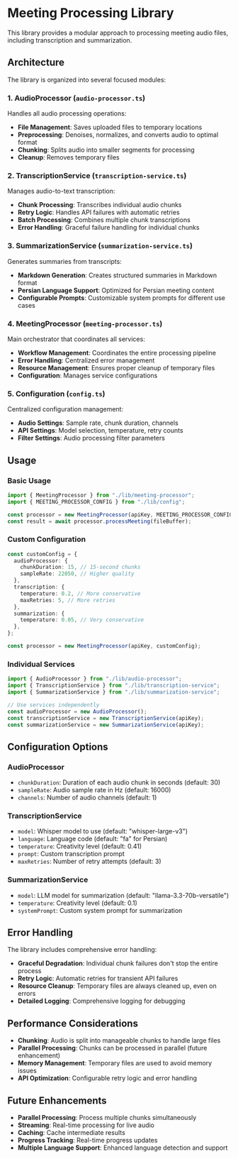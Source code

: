 # Meeting Processing Library

This library provides a modular approach to processing meeting audio files, including transcription and summarization.

## Architecture

The library is organized into several focused modules:

### 1. AudioProcessor (`audio-processor.ts`)

Handles all audio processing operations:

- **File Management**: Saves uploaded files to temporary locations
- **Preprocessing**: Denoises, normalizes, and converts audio to optimal format
- **Chunking**: Splits audio into smaller segments for processing
- **Cleanup**: Removes temporary files

### 2. TranscriptionService (`transcription-service.ts`)

Manages audio-to-text transcription:

- **Chunk Processing**: Transcribes individual audio chunks
- **Retry Logic**: Handles API failures with automatic retries
- **Batch Processing**: Combines multiple chunk transcriptions
- **Error Handling**: Graceful failure handling for individual chunks

### 3. SummarizationService (`summarization-service.ts`)

Generates summaries from transcripts:

- **Markdown Generation**: Creates structured summaries in Markdown format
- **Persian Language Support**: Optimized for Persian meeting content
- **Configurable Prompts**: Customizable system prompts for different use cases

### 4. MeetingProcessor (`meeting-processor.ts`)

Main orchestrator that coordinates all services:

- **Workflow Management**: Coordinates the entire processing pipeline
- **Error Handling**: Centralized error management
- **Resource Management**: Ensures proper cleanup of temporary files
- **Configuration**: Manages service configurations

### 5. Configuration (`config.ts`)

Centralized configuration management:

- **Audio Settings**: Sample rate, chunk duration, channels
- **API Settings**: Model selection, temperature, retry counts
- **Filter Settings**: Audio processing filter parameters

## Usage

### Basic Usage

```typescript
import { MeetingProcessor } from "./lib/meeting-processor";
import { MEETING_PROCESSOR_CONFIG } from "./lib/config";

const processor = new MeetingProcessor(apiKey, MEETING_PROCESSOR_CONFIG);
const result = await processor.processMeeting(fileBuffer);
```

### Custom Configuration

```typescript
const customConfig = {
  audioProcessor: {
    chunkDuration: 15, // 15-second chunks
    sampleRate: 22050, // Higher quality
  },
  transcription: {
    temperature: 0.2, // More conservative
    maxRetries: 5, // More retries
  },
  summarization: {
    temperature: 0.05, // Very conservative
  },
};

const processor = new MeetingProcessor(apiKey, customConfig);
```

### Individual Services

```typescript
import { AudioProcessor } from "./lib/audio-processor";
import { TranscriptionService } from "./lib/transcription-service";
import { SummarizationService } from "./lib/summarization-service";

// Use services independently
const audioProcessor = new AudioProcessor();
const transcriptionService = new TranscriptionService(apiKey);
const summarizationService = new SummarizationService(apiKey);
```

## Configuration Options

### AudioProcessor

- `chunkDuration`: Duration of each audio chunk in seconds (default: 30)
- `sampleRate`: Audio sample rate in Hz (default: 16000)
- `channels`: Number of audio channels (default: 1)

### TranscriptionService

- `model`: Whisper model to use (default: "whisper-large-v3")
- `language`: Language code (default: "fa" for Persian)
- `temperature`: Creativity level (default: 0.41)
- `prompt`: Custom transcription prompt
- `maxRetries`: Number of retry attempts (default: 3)

### SummarizationService

- `model`: LLM model for summarization (default: "llama-3.3-70b-versatile")
- `temperature`: Creativity level (default: 0.1)
- `systemPrompt`: Custom system prompt for summarization

## Error Handling

The library includes comprehensive error handling:

- **Graceful Degradation**: Individual chunk failures don't stop the entire process
- **Retry Logic**: Automatic retries for transient API failures
- **Resource Cleanup**: Temporary files are always cleaned up, even on errors
- **Detailed Logging**: Comprehensive logging for debugging

## Performance Considerations

- **Chunking**: Audio is split into manageable chunks to handle large files
- **Parallel Processing**: Chunks can be processed in parallel (future enhancement)
- **Memory Management**: Temporary files are used to avoid memory issues
- **API Optimization**: Configurable retry logic and error handling

## Future Enhancements

- **Parallel Processing**: Process multiple chunks simultaneously
- **Streaming**: Real-time processing for live audio
- **Caching**: Cache intermediate results
- **Progress Tracking**: Real-time progress updates
- **Multiple Language Support**: Enhanced language detection and support
